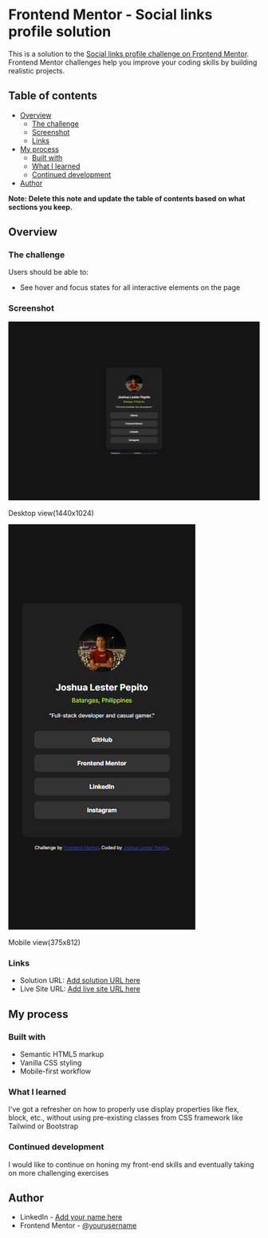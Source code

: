 # Frontend Mentor - Social links profile solution

This is a solution to the [Social links profile challenge on Frontend Mentor](https://www.frontendmentor.io/challenges/social-links-profile-UG32l9m6dQ). Frontend Mentor challenges help you improve your coding skills by building realistic projects. 

## Table of contents

- [Overview](#overview)
  - [The challenge](#the-challenge)
  - [Screenshot](#screenshot)
  - [Links](#links)
- [My process](#my-process)
  - [Built with](#built-with)
  - [What I learned](#what-i-learned)
  - [Continued development](#continued-development)
- [Author](#author)

**Note: Delete this note and update the table of contents based on what sections you keep.**

## Overview

### The challenge

Users should be able to:

- See hover and focus states for all interactive elements on the page

### Screenshot

![desktop](./desktop-view.png)

Desktop view(1440x1024)

![mobile](./mobile-view.png)

Mobile view(375x812)

### Links

- Solution URL: [Add solution URL here](https://your-solution-url.com)
- Live Site URL: [Add live site URL here](https://your-live-site-url.com)

## My process

### Built with

- Semantic HTML5 markup
- Vanilla CSS styling
- Mobile-first workflow

### What I learned

I've got a refresher on how to properly use display properties like flex, block, etc., without using pre-existing classes from CSS framework like Tailwind or Bootstrap

### Continued development

I would like to continue on honing my front-end skills and eventually taking on more challenging exercises

## Author

- LinkedIn - [Add your name here](https://www.linkedin.com/in/joshua-lester-pepito)
- Frontend Mentor - [@yourusername](https://www.frontendmentor.io/profile/jasterpepito11)


